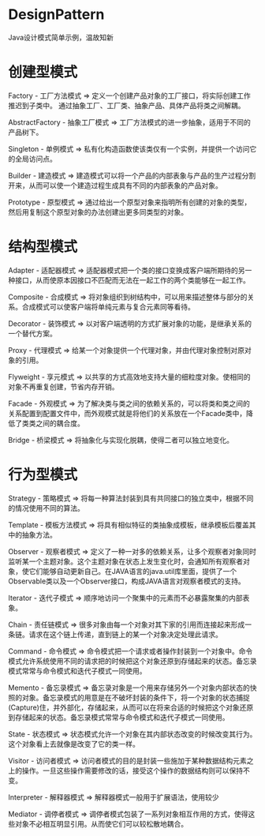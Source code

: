 # DesignPattern
Java设计模式简单示例，温故知新

# 创建型模式

Factory - 工厂方法模式 => 定义一个创建产品对象的工厂接口，将实际创建工作推迟到子类中。
通过抽象工厂、工厂类、抽象产品、具体产品将类之间解耦。

AbstractFactory - 抽象工厂模式 => 工厂方法模式的进一步抽象，适用于不同的产品树下。

Singleton - 单例模式 => 私有化构造函数使该类仅有一个实例，并提供一个访问它的全局访问点。

Builder - 建造模式 => 建造模式可以将一个产品的内部表象与产品的生产过程分割开来，从而可以使一个建造过程生成具有不同的内部表象的产品对象。

Prototype - 原型模式 => 通过给出一个原型对象来指明所有创建的对象的类型，然后用复制这个原型对象的办法创建出更多同类型的对象。

# 结构型模式

Adapter - 适配器模式 => 适配器模式把一个类的接口变换成客户端所期待的另一种接口，从而使原本因接口不匹配而无法在一起工作的两个类能够在一起工作。

Composite - 合成模式 => 将对象组织到树结构中，可以用来描述整体与部分的关系。合成模式可以使客户端将单纯元素与复合元素同等看待。

Decorator - 装饰模式 => 以对客户端透明的方式扩展对象的功能，是继承关系的一个替代方案。

Proxy - 代理模式 => 给某一个对象提供一个代理对象，并由代理对象控制对原对象的引用。

Flyweight - 享元模式 => 以共享的方式高效地支持大量的细粒度对象。使相同的对象不再重复创建，节省内存开销。

Facade - 外观模式 => 为了解决类与类之间的依赖关系的，可以将类和类之间的关系配置到配置文件中，而外观模式就是将他们的关系放在一个Facade类中，降低了类类之间的耦合度。

Bridge - 桥梁模式 => 将抽象化与实现化脱耦，使得二者可以独立地变化。

# 行为型模式

Strategy - 策略模式 => 将每一种算法封装到具有共同接口的独立类中，根据不同的情况使用不同的算法。

Template - 模板方法模式 => 将具有相似特征的类抽象成模板，继承模板后覆盖其中的抽象方法。

Observer - 观察者模式 => 定义了一种一对多的依赖关系，让多个观察者对象同时监听某一个主题对象。这个主题对象在状态上发生变化时，会通知所有观察者对象，使它们能够自动更新自己。在JAVA语言的java.util库里面，提供了一个Observable类以及一个Observer接口，构成JAVA语言对观察者模式的支持。

Iterator - 迭代子模式 => 顺序地访问一个聚集中的元素而不必暴露聚集的内部表象。

Chain - 责任链模式 => 很多对象由每一个对象对其下家的引用而连接起来形成一条链。请求在这个链上传递，直到链上的某一个对象决定处理此请求。

Command - 命令模式 => 命令模式把一个请求或者操作封装到一个对象中。命令模式允许系统使用不同的请求把的时候把这个对象还原到存储起来的状态。备忘录模式常常与命令模式和迭代子模式一同使用。

Memento - 备忘录模式 => 备忘录对象是一个用来存储另外一个对象内部状态的快照的对象。备忘录模式的用意是在不破坏封装的条件下，将一个对象的状态捕捉(Capture)住，并外部化，存储起来，从而可以在将来合适的时候把这个对象还原到存储起来的状态。备忘录模式常常与命令模式和迭代子模式一同使用。

State - 状态模式 => 状态模式允许一个对象在其内部状态改变的时候改变其行为。这个对象看上去就像是改变了它的类一样。

Visitor - 访问者模式 => 访问者模式的目的是封装一些施加于某种数据结构元素之上的操作。一旦这些操作需要修改的话，接受这个操作的数据结构则可以保持不变。

Interpreter - 解释器模式 => 解释器模式一般用于扩展语法，使用较少

Mediator - 调停者模式 => 调停者模式包装了一系列对象相互作用的方式，使得这些对象不必相互明显引用。从而使它们可以较松散地耦合。
